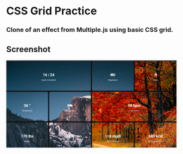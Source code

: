 # CSS Grid Practice

### Clone of an effect from Multiple.js using basic CSS grid.

## Screenshot

<img src="demo.png" width="90%">